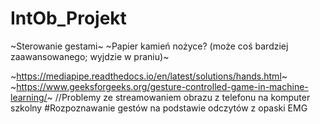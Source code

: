 # IntOb_Projekt

~Sterowanie gestami~
~Papier kamień nożyce? (może coś bardziej zaawansowanego; wyjdzie w praniu)~

~https://mediapipe.readthedocs.io/en/latest/solutions/hands.html~
~https://www.geeksforgeeks.org/gesture-controlled-game-in-machine-learning/~
//Problemy ze streamowaniem obrazu z telefonu na komputer szkolny
#Rozpoznawanie gestów na podstawie odczytów z opaski EMG
